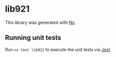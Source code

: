 # lib921

This library was generated with [Nx](https://nx.dev).

## Running unit tests

Run `nx test lib921` to execute the unit tests via [Jest](https://jestjs.io).
